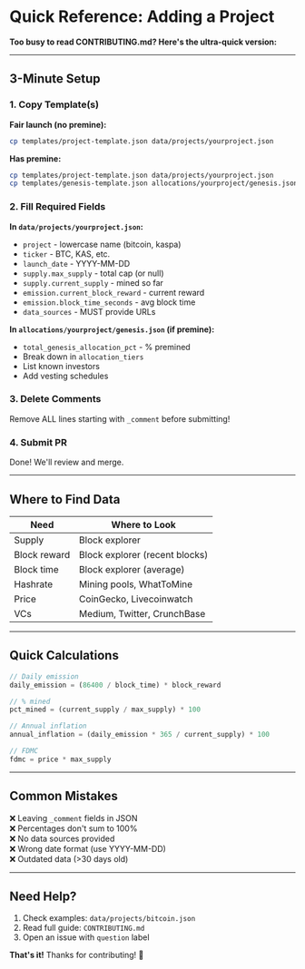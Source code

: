 # Quick Reference: Adding a Project

**Too busy to read CONTRIBUTING.md? Here's the ultra-quick version:**

---

## 3-Minute Setup

### 1. Copy Template(s)

**Fair launch (no premine):**
```bash
cp templates/project-template.json data/projects/yourproject.json
```

**Has premine:**
```bash
cp templates/project-template.json data/projects/yourproject.json
cp templates/genesis-template.json allocations/yourproject/genesis.json
```

### 2. Fill Required Fields

**In `data/projects/yourproject.json`:**
- `project` - lowercase name (bitcoin, kaspa)
- `ticker` - BTC, KAS, etc.
- `launch_date` - YYYY-MM-DD
- `supply.max_supply` - total cap (or null)
- `supply.current_supply` - mined so far
- `emission.current_block_reward` - current reward
- `emission.block_time_seconds` - avg block time
- `data_sources` - MUST provide URLs

**In `allocations/yourproject/genesis.json` (if premine):**
- `total_genesis_allocation_pct` - % premined
- Break down in `allocation_tiers`
- List known investors
- Add vesting schedules

### 3. Delete Comments

Remove ALL lines starting with `_comment` before submitting!

### 4. Submit PR

Done! We'll review and merge.

---

## Where to Find Data

| Need | Where to Look |
|------|--------------|
| Supply | Block explorer |
| Block reward | Block explorer (recent blocks) |
| Block time | Block explorer (average) |
| Hashrate | Mining pools, WhatToMine |
| Price | CoinGecko, Livecoinwatch |
| VCs | Medium, Twitter, CrunchBase |

---

## Quick Calculations

```javascript
// Daily emission
daily_emission = (86400 / block_time) * block_reward

// % mined
pct_mined = (current_supply / max_supply) * 100

// Annual inflation
annual_inflation = (daily_emission * 365 / current_supply) * 100

// FDMC
fdmc = price * max_supply
```

---

## Common Mistakes

❌ Leaving `_comment` fields in JSON  
❌ Percentages don't sum to 100%  
❌ No data sources provided  
❌ Wrong date format (use YYYY-MM-DD)  
❌ Outdated data (>30 days old)

---

## Need Help?

1. Check examples: `data/projects/bitcoin.json`
2. Read full guide: `CONTRIBUTING.md`
3. Open an issue with `question` label

**That's it!** Thanks for contributing! 🚀
